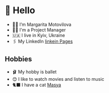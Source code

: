 # 👋  Hello 
- 👩‍💼 I’m Margarita Motovilova
- 👩‍💻 I'm a Project Manager
- 🇺🇦 I live in Kyiv, Ukraine
- 🖇️ My LinkedIn [linkein Pages](https://www.linkedin.com/in/margarita-motovilova-4b287974/)
## Hobbies
- 🩰 My hobby is ballet
- 😊 I like to watch movies and listen to music
- 🐈‍⬛ I have a cat [Masya](https://instagram.com/masya_blackcat?igshid=MzRlODBiNWFlZA==)

<!---
MargoMotovilova/MargoMotovilova is a ✨ special ✨ repository because its `README.md` (this file) appears on your GitHub profile.
You can click the Preview link to take a look at your changes.
--->